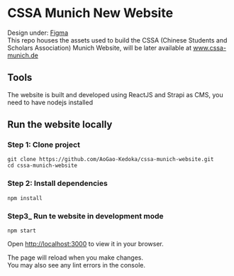 # CSSA Munich New Website 

Design under: [Figma](https://www.figma.com/proto/GtExRGP7P6uRJmNlYEhTPg/%E5%AD%A6%E8%81%94%E5%AE%98%E7%BD%91?node-id=103%3A120)  
This repo houses the assets used to build the CSSA (Chinese Students and Scholars Association) Munich Website, will be later available at www.cssa-munich.de

## Tools 
The website is built and developed using ReactJS and Strapi as CMS, you need to have nodejs installed

## Run the website locally

### Step 1: Clone project
```
git clone https://github.com/AoGao-Kedoka/cssa-munich-website.git
cd cssa-munich-website
```
### Step 2: Install dependencies
```
npm install
```
### Step3_ Run te website in development mode
```
npm start
```
Open [http://localhost:3000](http://localhost:3000) to view it in your browser.

The page will reload when you make changes.\
You may also see any lint errors in the console.
